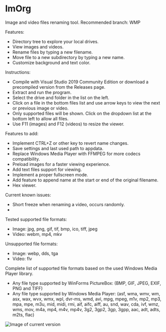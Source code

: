 # ImOrg
Image and video files renaming tool.
Recommended branch: WMP

Features:
- Directory tree to explore your local drives.
- View images and videos.
- Rename files by typing a new filename.
- Move file to a new subdirectory by typing a new name.
- Customize background and text color.

Instructions:
- Compile with Visual Studio 2019 Community Edition or download a precompiled version from the Releases page.
- Extract and run the program.
- Select the drive and folder in the list on the left.
- Click on a file in the bottom files list and use arrow keys to view the next or previous image or video.
- Only supported files will be shown. Click on the dropdown list at the bottom left to allow all files.
- Use F11 (images) and F12 (videos) to resize the viewer.

Features to add:
- Implement CTRL+Z or other key to revert name changes.
- Save settings and last used path to appdata.
- Replace Windows Media Player with FFMPEG for more codecs compatibility.
- Preload images for a faster viewing experience.
- Add text files support for viewing.
- Implement a proper fullscreen mode.
- Add feature to append name at the start or end of the original filename.
- Hex viewer.

Current known issues:
- Short freeze when renaming a video, occurs randomly.
- 
Tested supported file formats:
- Image: jpg, png, gif, tif, bmp, ico, tiff, jpeg
- Video: webm, mp4, mkv

Unsupported file formats:
- Image: webp, dds, tga
- Video: flv

Complete list of supported file formats based on the used Windows Media Player library.
- Any file type supported by WinForms PictureBox:
(BMP, GIF, JPEG, EXIF, PNG and TIFF)
- Any file type supported by Windows Media Player:
(asf, wma, wmv, wm, asx, wax, wvx, wmx, wpl, dvr-ms, wmd, avi, mpg, mpeg, m1v, mp2, mp3, mpa, mpe, m3u, mid, midi, rmi, aif, aifc, aiff, au, snd, wav, cda, ivf, wmz, wms, mov, m4a, mp4, m4v, mp4v, 3g2, 3gp2, 3gp, 3gpp, aac, adt, adts, m2ts, flac)

![Image of current version](https://github.com/dany5639/ImOrg/releases/download/1.0/2020-01-18.17_11_32-ImOrg.jpg)
